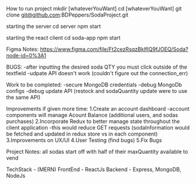 How to run project
mkdir [whateverYouWant]
cd [whateverYouWant]
git clone git@github.com:BDPeppers/SodaProject.git

starting the server
cd server
npm start

starting the react client
cd soda-app
npm start

Figma Notes:
https://www.figma.com/file/Ft2cezRsqzBklfIQ9fJOEQ/Soda?node-id=0%3A1

BUGS:
-after inputting the desired soda QTY you must click outside of the textfield
-udpate API doesn't work (couldn't figure out the connection_err)

Work to be completed:
-secure MongoDB credentials
-debug MongoDb configs
-debug update API (restock and sodaQuantity update were to use the same API)

Improvements if given more time:
1.Create an account dashboard 
-account components will manage Acount Balance (additional users, and sodas purchases)
2.Incorporate Redux to better manage state throughout the client application
-this would reduce GET requests (sodaInformation would be fetched and updated in redux store vs in each component)
3.Improvements on UX/UI
4.User Testing (find bugs)
5.Fix Bugs


Project Notes:
all sodas start off with half of their maxQuantity available to vend


TechStack - (MERN)
FrontEnd - ReactJs
Backend - Express, MongoDB, NodeJs